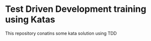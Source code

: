 # Test Driven Development training using Katas

This repository conatins some kata solution using TDD

